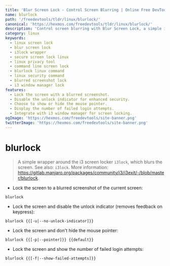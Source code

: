 ```yaml
---
title: 'Blur Screen Lock - Control Screen Blurring | Online Free DevTools by Hexmos'
name: blurlock
path: '/freedevtools/tldr/linux/blurlock/'
canonical: 'https://hexmos.com/freedevtools/tldr/linux/blurlock/'
description: 'Control screen blurring with Blur Screen Lock, a simple i3lock wrapper. Secure your Linux desktop with blurred screenshots for privacy. Free online tool, no registration required.'
category: linux
keywords:
  - linux screen lock
  - blur screen lock
  - i3lock wrapper
  - secure screen lock linux
  - linux privacy tool
  - command line screen lock
  - blurlock linux command
  - linux security command
  - blurred screenshot lock
  - i3 window manager lock
features:
  - Lock the screen with a blurred screenshot.
  - Disable the unlock indicator for enhanced security.
  - Choose to show or hide the mouse pointer.
  - Display the number of failed login attempts.
  - Integrate with i3 window manager for screen locking.
ogImage: 'https://hexmos.com/freedevtools/site-banner.png'
twitterImage: 'https://hexmos.com/freedevtools/site-banner.png'
---
```


# blurlock

> A simple wrapper around the i3 screen locker `i3lock`, which blurs the screen.
> See also: `i3lock`.
> More information: <https://gitlab.manjaro.org/packages/community/i3/i3exit/-/blob/master/blurlock>.

- Lock the screen to a blurred screenshot of the current screen:

`blurlock`

- Lock the screen and disable the unlock indicator (removes feedback on keypress):

`blurlock {{[-u|--no-unlock-indicator]}}`

- Lock the screen and don't hide the mouse pointer:

`blurlock {{[-p|--pointer]}} {{default}}`

- Lock the screen and show the number of failed login attempts:

`blurlock {{[-f|--show-failed-attempts]}}`
